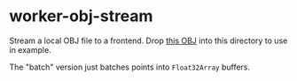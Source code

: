 # worker-obj-stream

Stream a local OBJ file to a frontend. Drop [this OBJ](https://github.com/miketahani/assets/blob/main/car.obj) into this directory to use in example.

The "batch" version just batches points into `Float32Array` buffers.
